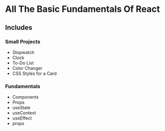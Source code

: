 # All The Basic Fundamentals Of React

## Includes

### Small Projects

<ul>
  <li>Stopwatch</li>
  <li>Clock</li>
  <li>To-Do List</li>
  <li>Color Changer</li>
  <li>CSS Styles for a Card</li>
</ul>

### Fundamentals
<ul>
  <li>Components</li>
  <li>Props</li>
  <li>useState</li>
  <li>useContext</li>
  <li>useEffect</li>
  <li>props</li>
</ul>
